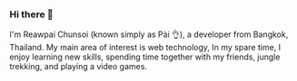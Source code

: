 ### Hi there 👋

I'm Reawpai Chunsoi (known simply as Pài 👌), a developer from Bangkok, Thailand. My main area of interest is web technology, In my spare time, I enjoy learning new skills, spending time together with my friends, jungle trekking, and playing a video games.
